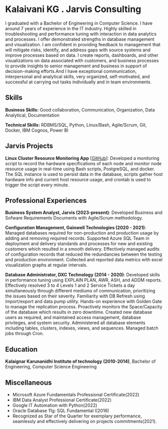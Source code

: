 # Kalaivani KG . Jarvis Consulting

I graduated with a Bachelor of Engineering in Computer Science. I have around 7 years of experience in the IT industry. Highly skilled in troubleshooting and performance tuning with interaction in data analytics and processes. I offer demonstrated strengths in database management and visualization. I am confident in providing feedback to management that will mitigate risks, identify, and address gaps with source systems and improve processes based on data. I create reports, dashboards, and other visualizations on data associated with customers, and business processes to provide insights to senior management and business in support of decision-making efforts.And I have exceptional communication, interpersonal and analytical skills, very organized, self-motivated, and successful at carrying out tasks individually and in team environments.


## Skills

**Business Skills:** Good collaboration, Communication, Organization, Data Analytical, Documentation

**Technical Skills:** RDBMS/SQL, Python, Linux/Bash, Agile/Scrum, Git, Docker, IBM Cognos, Power BI

## Jarvis Projects

**Linux Cluster Resource Monitoring App** [[GitHub](https://github.com/Jarvis-Consulting-Group/jarvis_data_eng-KalaivaniKG/tree/masterhttps://github.com/Jarvis-Consulting-Group/jarvis_data_eng-KalaivaniKG/tree/develop/linux_sql)]: Developed a monitoring script to record the hardware specifications of each node and monitor node resource usage in real-time using Bash scripts, PostgreSQL, and docker. The SQL instance is used to persist data in the database, scripts gather host hardware info and current host resource usage, and crontab is used to trigger the script every minute.

## Professional Experiences

**Business System Analyst, Jarvis (2023-present)**: Developed Business and Sofware Requirements Documents with Agile/Scrum methodology.

**Configuration Management, Gainwell Technologies (2020 - 2021)**: Managed databases required for non-production and production usage by adding and removing required records. Supported Azure SQL Team in deployment and delivery standards and processes for new and existing customers which resulted in a smooth delivery.  Effectively managed audits of configuration records that reduced the redundancies between the testing and production environment. Collected and reported data metrics with excel visualization graphs at regular intervals.

**Database Administrator, DXC Technology (2014 - 2020)**: Developed skills in performance tuning using EXPLAIN PLAN, AWR, ASH, and ADDM reports. Effectively resolved 3 to 4 Levels 1 and 2 Service Tickets a day simultaneously through different mediums of communication, prioritizing the issues based on their severity. Familiarity with DB Refresh using import/export and data pump utility. Hands-on experience with Golden Gate to manage the replication process. Proactively monitors the Space/Capacity of the database which results in zero downtime. Created new database users as required, and maintained access management, database privileges, and system security. Administered all database elements including tables, clusters, indexes, views, and sequences. Managed batch jobs through Cron.


## Education
**Kalaignar Karunanidhi Institute of technology (2010-2014)**, Bachelor of Engineering, Computer Science Engineering

## Miscellaneous
- Microsoft Azure Fundamentals Professional Certificate(2022)
- IBM Data Analyst Professional Certificate(2022)
- Google IT Automation with Python(2022)
- Oracle Database 11g: SQL Fundamental I(2016)
- Recognized as Star of the Quarter for exemplary performance, seamlessly and effectively delivering on projects commitments(2021).
